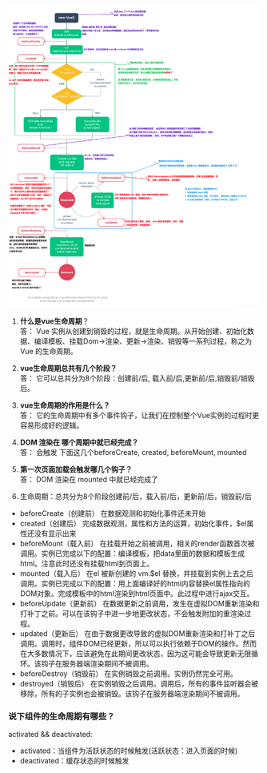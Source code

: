![Image text](img/生命周期.png)

1. **什么是vue生命周期**？<br />
答： Vue 实例从创建到销毁的过程，就是生命周期。从开始创建、初始化数据、编译模板、挂载Dom→渲染、更新→渲染、销毁等一系列过程，称之为 Vue 的生命周期。

2. **vue生命周期总共有几个阶段？**<br />
答： 它可以总共分为8个阶段：创建前/后, 载入前/后,更新前/后,销毁前/销毁后。

3. **vue生命周期的作用是什么？**<br />
答： 它的生命周期中有多个事件钩子，让我们在控制整个Vue实例的过程时更容易形成好的逻辑。

4. **DOM 渲染在 哪个周期中就已经完成？**<br />
答： 会触发 下面这几个beforeCreate, created, beforeMount, mounted 

5. **第一次页面加载会触发哪几个钩子？**<br />
答： DOM 渲染在 mounted 中就已经完成了

6. 生命周期：总共分为8个阶段创建前/后，载入前/后，更新前/后，销毁前/后

+  beforeCreate（创建前） 在数据观测和初始化事件还未开始
+ created（创建后） 完成数据观测，属性和方法的运算，初始化事件，$el属性还没有显示出来
+ beforeMount（载入前） 在挂载开始之前被调用，相关的render函数首次被调用。实例已完成以下的配置：编译模板，把data里面的数据和模板生成html。注意此时还没有挂载html到页面上。
+ mounted（载入后） 在el 被新创建的 vm.$el 替换，并挂载到实例上去之后调用。实例已完成以下的配置：用上面编译好的html内容替换el属性指向的DOM对象。完成模板中的html渲染到html页面中。此过程中进行ajax交互。
+ beforeUpdate（更新前） 在数据更新之前调用，发生在虚拟DOM重新渲染和打补丁之前。可以在该钩子中进一步地更改状态，不会触发附加的重渲染过程。
+ updated（更新后） 在由于数据更改导致的虚拟DOM重新渲染和打补丁之后调用。调用时，组件DOM已经更新，所以可以执行依赖于DOM的操作。然而在大多数情况下，应该避免在此期间更改状态，因为这可能会导致更新无限循环。该钩子在服务器端渲染期间不被调用。
+ beforeDestroy（销毁前） 在实例销毁之前调用。实例仍然完全可用。
+ destroyed（销毁后） 在实例销毁之后调用。调用后，所有的事件监听器会被移除，所有的子实例也会被销毁。该钩子在服务器端渲染期间不被调用。

### 说下组件的生命周期有哪些？
activated && deactivated:
+ activated：当组件为活跃状态的时候触发(活跃状态：进入页面的时候)
+ deactivated：缓存状态的时候触发
